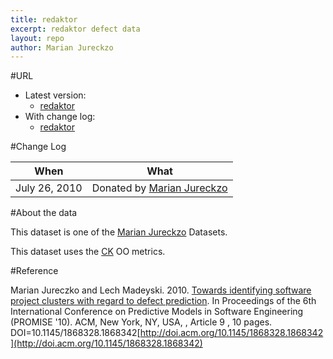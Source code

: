 ```yaml
---
title: redaktor
excerpt: redaktor defect data
layout: repo
author: Marian Jureckzo
---
```



#URL

  * Latest version: 
    * [redaktor](https://terapromise.csc.ncsu.edu:8443/svn/repo/defect/ck/redaktor/redaktor.csv)
  * With change log:
    * [redaktor](https://terapromise.csc.ncsu.edu:8443/svn/repo/defect/ck/redaktor/)

#Change Log

When | What
---- | ----
July 26, 2010 | Donated by [Marian Jureckzo](/repo/people/data-donors/promise3.html)

#About the data

This dataset is one of the [Marian Jureckzo](/repo/people/data-donors/promise3.html) Datasets.

This dataset uses the [CK](/repo/defect/ck) OO metrics.

#Reference

Marian Jureczko and Lech Madeyski. 2010. [Towards identifying software project clusters with regard to defect prediction](http://dl.acm.org/citation.cfm?id=1868328.1868342&coll=DL&dl=GUIDE&CFID=96280125&CFTOKEN=47274353). In
Proceedings of the 6th International Conference on Predictive
Models in Software Engineering (PROMISE '10). ACM, New York,
NY, USA, , Article 9 , 10 pages. DOI=10.1145/1868328.1868342[http://doi.acm.org/10.1145/1868328.1868342](http://doi.acm.org/10.1145/1868328.1868342)
